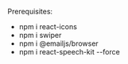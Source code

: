 Prerequisites:
- npm i react-icons
- npm i swiper
- npm i @emailjs/browser
- npm i react-speech-kit --force
